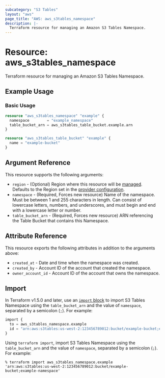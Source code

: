 ```yaml
---
subcategory: "S3 Tables"
layout: "aws"
page_title: "AWS: aws_s3tables_namespace"
description: |-
  Terraform resource for managing an Amazon S3 Tables Namespace.
---
```


# Resource: aws_s3tables_namespace

Terraform resource for managing an Amazon S3 Tables Namespace.

## Example Usage

### Basic Usage

```terraform
resource "aws_s3tables_namespace" "example" {
  namespace        = "example_namespace"
  table_bucket_arn = aws_s3tables_table_bucket.example.arn
}

resource "aws_s3tables_table_bucket" "example" {
  name = "example-bucket"
}
```

## Argument Reference

This resource supports the following arguments:

* `region` - (Optional) Region where this resource will be [managed](https://docs.aws.amazon.com/general/latest/gr/rande.html#regional-endpoints). Defaults to the Region set in the [provider configuration](https://registry.terraform.io/providers/hashicorp/aws/latest/docs#aws-configuration-reference).
* `namespace` - (Required, Forces new resource) Name of the namespace.
  Must be between 1 and 255 characters in length.
  Can consist of lowercase letters, numbers, and underscores, and must begin and end with a lowercase letter or number.
* `table_bucket_arn` - (Required, Forces new resource) ARN referencing the Table Bucket that contains this Namespace.

## Attribute Reference

This resource exports the following attributes in addition to the arguments above:

* `created_at` - Date and time when the namespace was created.
* `created_by` - Account ID of the account that created the namespace.
* `owner_account_id` - Account ID of the account that owns the namespace.

## Import

In Terraform v1.5.0 and later, use an [`import` block](https://developer.hashicorp.com/terraform/language/import) to import S3 Tables Namespace using the `table_bucket_arn` and the value of `namespace`, separated by a semicolon (`;`). For example:

```terraform
import {
  to = aws_s3tables_namespace.example
  id = "arn:aws:s3tables:us-west-2:123456789012:bucket/example-bucket;example-namespace"
}
```

Using `terraform import`, import S3 Tables Namespace using the `table_bucket_arn` and the value of `namespace`, separated by a semicolon (`;`). For example:

```console
% terraform import aws_s3tables_namespace.example 'arn:aws:s3tables:us-west-2:123456789012:bucket/example-bucket;example-namespace'
```
